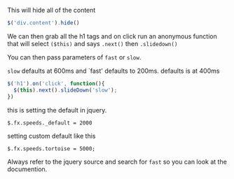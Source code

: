 This will hide all of the content

```javascript
$('div.content').hide()
```

We can then grab all the h1 tags and on click run an anonymous function that will select `($this)` and says `.next()` then `.slidedown()`

You can then pass parameters of `fast` or `slow`.

`slow` defaults at 600ms and `fast' defaults to 200ms.
defaults is at 400ms

```javascript
$('h1').on('click', function(){
  $(this).next().slideDown('slow');
})
```

this is setting the default in jquery.

`$.fx.speeds._default = 2000`

setting custom default like this

`$.fx.speeds.tortoise = 5000;`

Always refer to the jquery source and search for `fast` so you can look at the documention.

